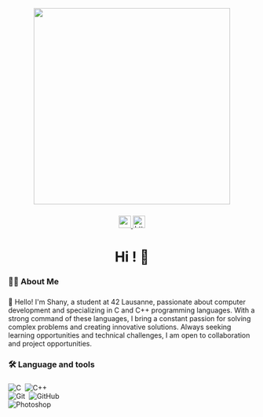 <div align="center">
  <img height="400" src="https://i.pinimg.com/originals/41/60/db/4160dbcc349592ae2f1b41fda2561ece.jpg"  />
</div>

###

<div align="center">
  <a href="www.linkedin.com/in/shany-moreno-5a863b2aa">
  <img src="https://camo.githubusercontent.com/ab9cb8e33d40795652c1e7feb76f1e491bcc4a2a3cfd2af4bf29670383581047/68747470733a2f2f696d672e736869656c64732e696f2f62616467652f2d4c696e6b6564496e2d3030373742353f7374796c653d666c6174266c6f676f3d4c696e6b6564696e266c6f676f436f6c6f723d7768697465266c696e6b3d68747470733a2f2f7777772e6c696e6b6564696e2e636f6d2f696e2f666c6f7269616e2d612d6465762f" height="25" alt="youtube logo"  />
  </a>
<a href="https://shany-benes.fr/#">
    <img src="https://camo.githubusercontent.com/68178ec4b5f856a35b5ed11888172a888cf364065684b516ea65d9d689a965c6/68747470733a2f2f696d672e736869656c64732e696f2f62616467652f2d506f7274666f6c696f2d3838383838383f7374796c653d666c6174266c6f676f3d476f6f676c652d4368726f6d65266c6f676f436f6c6f723d7768697465266c696e6b3d68747470733a2f2f666c6f7269616e2d612e646576" height="25" alt="https://shany-benes.fr/#" />
</a>

</div>

###

<h1 align="center">Hi ! 👋</h1>

###

<h3 align="left">👩‍💻  About Me</h3>

###

<p align="left">👋 Hello! I'm Shany, a student at 42 Lausanne, passionate about computer development and specializing in C and C++ programming languages. With a strong command of these languages, I bring a constant passion for solving complex problems and creating innovative solutions. Always seeking learning opportunities and technical challenges, I am open to collaboration and project opportunities.<br></p>

###

<h3 align="left">🛠 Language and tools</h3>

###

![C](https://img.shields.io/badge/-C-555?style=flat&logo=C)&nbsp; ![C++](https://img.shields.io/badge/-C++-555?style=flat&logo=C)&nbsp;</br>
![Git](https://img.shields.io/badge/-Git-555?style=flat&logo=git)&nbsp; ![GitHub](https://img.shields.io/badge/-GitHub-555?style=flat&logo=github)&nbsp;</br> ![Photoshop](https://img.shields.io/badge/-Photoshop-555?style=flat&logo=adobe-photoshop)&nbsp;



###
